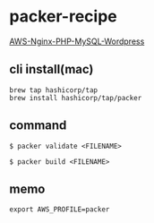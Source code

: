 # packer-recipe

[AWS-Nginx-PHP-MySQL-Wordpress](./wordpress)

## cli install(mac)

```
brew tap hashicorp/tap
brew install hashicorp/tap/packer
```

## command

```
$ packer validate <FILENAME>
```

```
$ packer build <FILENAME>
```

## memo

```
export AWS_PROFILE=packer
```

